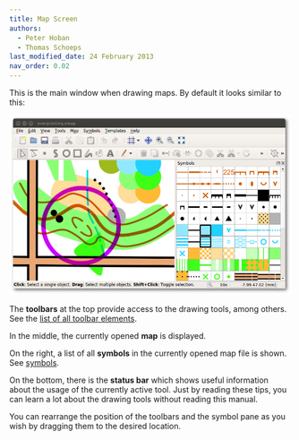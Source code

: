 ```yaml
---
title: Map Screen
authors:
  - Peter Hoban
  - Thomas Schoeps
last_modified_date: 24 February 2013
nav_order: 0.02
---
```


This is the main window when drawing maps. By default it looks similar to this:

![ ](images/main_window.png)

The **toolbars** at the top provide access to the drawing tools, among others. See the [list of all toolbar elements](toolbars.md).

In the middle, the currently opened **map** is displayed.

On the right, a list of all **symbols** in the currently opened map file is shown. See [symbols](symbol_dock_widget.md).

On the bottom, there is the **status bar** which shows useful information about the usage of the currently active tool. Just by reading these tips, you can learn a lot about the drawing tools without reading this manual.

You can rearrange the position of the toolbars and the symbol pane as you wish by dragging them to the desired location.
